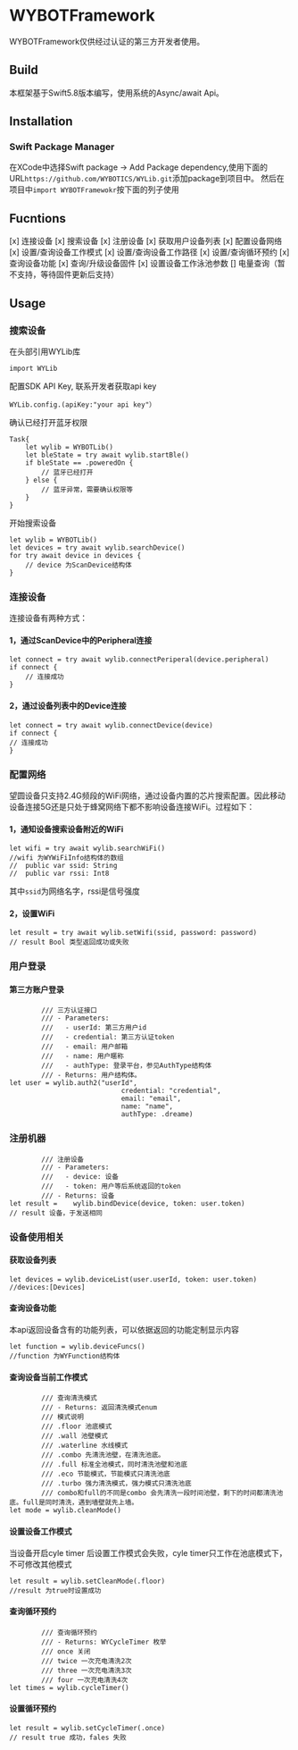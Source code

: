 # WYBOTFramework

WYBOTFramework仅供经过认证的第三方开发者使用。

## Build

本框架基于Swift5.8版本编写，使用系统的Async/await Api。

## Installation

### Swift Package Manager

在XCode中选择Swift package -> Add Package dependency,使用下面的URL```https://github.com/WYBOTICS/WYLib.git```添加package到项目中。
然后在项目中```import WYBOTFramewokr```按下面的列子使用

## Fucntions

[x] 连接设备
[x] 搜索设备
[x] 注册设备
[x] 获取用户设备列表
[x] 配置设备网络
[x] 设置/查询设备工作模式
[x] 设置/查询设备工作路径
[x] 设置/查询循环预约
[x] 查询设备功能
[x] 查询/升级设备固件
[x] 设置设备工作泳池参数
[] 电量查询（暂不支持，等待固件更新后支持）

## Usage

### 搜索设备

在头部引用WYLib库
```
import WYLib

```
配置SDK API Key, 联系开发者获取api key
```
WYLib.config.(apiKey:"your api key"）
```

确认已经打开蓝牙权限

```
Task{
	let wylib = WYBOTLib()
	let bleState = try await wylib.startBle()
	if bleState == .poweredOn {
		// 蓝牙已经打开
	} else {
		// 蓝牙异常，需要确认权限等
	}
}
```

开始搜索设备

``` 
let wylib = WYBOTLib()
let devices = try await wylib.searchDevice()
for try await device in devices {
	// device 为ScanDevice结构体
}
```

### 连接设备

连接设备有两种方式：
#### 1，通过ScanDevice中的Peripheral连接

```
let connect = try await wylib.connectPeriperal(device.peripheral)
if connect {
	// 连接成功
}
```
#### 2，通过设备列表中的Device连接

```
let connect = try await wylib.connectDevice(device)
if connect {
// 连接成功
}
```

### 配置网络

望圆设备只支持2.4G频段的WiFi网络，通过设备内置的芯片搜索配置。因此移动设备连接5G还是只处于蜂窝网络下都不影响设备连接WiFi。过程如下：
#### 1，通知设备搜索设备附近的WiFi
```
let wifi = try await wylib.searchWiFi()
//wifi 为WYWiFiInfo结构体的数组 
//	public var ssid: String
//	public var rssi: Int8

```
其中```ssid```为网络名字，rssi是信号强度

#### 2，设置WiFi 

```
let result = try await wylib.setWifi(ssid, password: password)
// result Bool 类型返回成功或失败
```

### 用户登录

#### 第三方账户登录


```
		/// 三方认证接口
		/// - Parameters:
		///   - userId: 第三方用户id
		///   - credential: 第三方认证token
		///   - email: 用户邮箱
		///   - name: 用户暱称
		///   - authType: 登录平台，参见AuthType结构体
		/// - Returns: 用户结构体。
let user = wylib.auth2("userId",
							credential: "credential", 
							email: "email", 
							name: "name", 
							authType: .dreame)
```

### 注册机器
``` 
 		/// 注册设备
		/// - Parameters:
		///   - device: 设备
		///   - token: 用户等后系统返回的token
		/// - Returns: 设备
let result = 	wylib.bindDevice(device, token: user.token)
// result 设备，于发送相同
```
 
### 设备使用相关

#### 获取设备列表

```
let devices = wylib.deviceList(user.userId, token: user.token)
//devices:[Devices]
```

#### 查询设备功能

本api返回设备含有的功能列表，可以依据返回的功能定制显示内容

```
let function = wylib.deviceFuncs()
//function 为WYFunction结构体

```

#### 查询设备当前工作模式

```
		/// 查询清洗模式
		/// - Returns: 返回清洗模式enum
		/// 模式说明
		/// .floor 池底模式
		/// .wall 池壁模式
		///	.waterline 水线模式
		///	.combo 先清洗池壁，在清洗池底。
		///	.full 标准全池模式，同时清洗池壁和池底
		///	.eco 节能模式，节能模式只清洗池底
		///	.turbo 强力清洗模式，强力模式只清洗池底
		///	combo和full的不同是combo 会先清洗一段时间池壁，剩下的时间都清洗池底。full是同时清洗，遇到墙壁就先上墙。
let mode = wylib.cleanMode()

```
#### 设置设备工作模式

当设备开启cyle timer 后设置工作模式会失败，cyle timer只工作在池底模式下，不可修改其他模式
``` 
let result = wylib.setCleanMode(.floor)
//result 为true时设置成功
```

#### 查询循环预约

```
		/// 查询循环预约
		/// - Returns: WYCycleTimer 枚举
		///	once 关闭
		///	twice 一次充电清洗2次
		///	three 一次充电清洗3次
		///	four 一次充电清洗4次
let times = wylib.cycleTimer()

```

#### 设置循环预约

```
let result = wylib.setCycleTimer(.once)
// result true 成功，fales 失败
```


